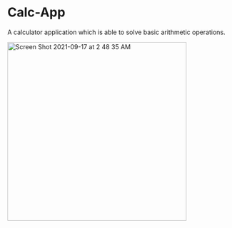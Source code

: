 # Calc-App
A calculator application which is able to solve basic arithmetic operations.

<img width="401" alt="Screen Shot 2021-09-17 at 2 48 35 AM" src="https://user-images.githubusercontent.com/68251349/133683656-9ec7961c-af98-429e-84b7-78f8b27da634.png">
